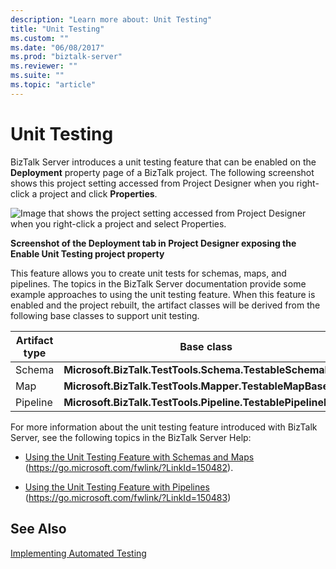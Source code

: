 ```yaml
---
description: "Learn more about: Unit Testing"
title: "Unit Testing"
ms.custom: ""
ms.date: "06/08/2017"
ms.prod: "biztalk-server"
ms.reviewer: ""
ms.suite: ""
ms.topic: "article"
---
```

# Unit Testing
BizTalk Server introduces a unit testing feature that can be enabled on the **Deployment** property page of a BizTalk project. The following screenshot shows this project setting accessed from Project Designer when you right-click a project and click **Properties**.

 ![Image that shows the project setting accessed from Project Designer when you right-click a project and select Properties.](../core/media/projectdesignerenableunittesting.gif "ProjectDesignerEnableUnitTesting")

 **Screenshot of the Deployment tab in Project Designer exposing the Enable Unit Testing project property**

 This feature allows you to create unit tests for schemas, maps, and pipelines. The topics in the BizTalk Server documentation provide some example approaches to using the unit testing feature. When this feature is enabled and the project rebuilt, the artifact classes will be derived from the following base classes to support unit testing.

|Artifact type|Base class|
|-------------------|----------------|
|Schema|**Microsoft.BizTalk.TestTools.Schema.TestableSchemaBase**|
|Map|**Microsoft.BizTalk.TestTools.Mapper.TestableMapBase**|
|Pipeline|**Microsoft.BizTalk.TestTools.Pipeline.TestablePipelineBase**|

 For more information about the unit testing feature introduced with BizTalk Server, see the following topics in the BizTalk Server Help:

-   [Using the Unit Testing Feature with Schemas and Maps](../core/using-the-unit-testing-feature-with-schemas-and-maps.md) (https://go.microsoft.com/fwlink/?LinkId=150482).

-   [Using the Unit Testing Feature with Pipelines](../core/using-the-unit-testing-feature-with-pipelines.md) (https://go.microsoft.com/fwlink/?LinkId=150483)

## See Also
 [Implementing Automated Testing](../technical-guides/implementing-automated-testing.md)